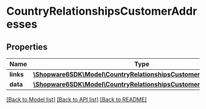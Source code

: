 # CountryRelationshipsCustomerAddresses

## Properties
Name | Type | Description | Notes
------------ | ------------- | ------------- | -------------
**links** | [**\Shopware6SDK\Model\CountryRelationshipsCustomerAddressesLinks**](CountryRelationshipsCustomerAddressesLinks.md) |  | [optional] 
**data** | [**\Shopware6SDK\Model\CountryRelationshipsCustomerAddressesData[]**](CountryRelationshipsCustomerAddressesData.md) |  | [optional] 

[[Back to Model list]](../../README.md#documentation-for-models) [[Back to API list]](../../README.md#documentation-for-api-endpoints) [[Back to README]](../../README.md)


